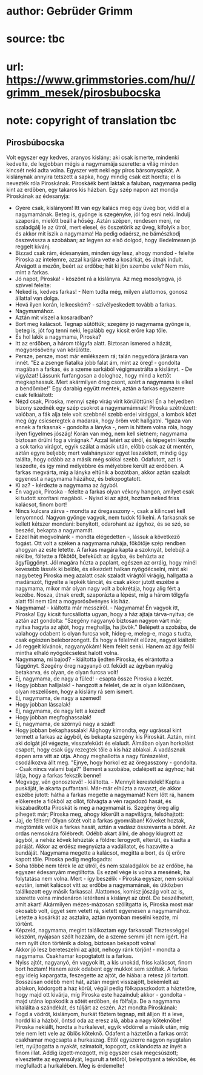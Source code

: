 # author: Gebrüder Grimm
# source: tbc
# url: https://www.grimmstories.com/hu//grimm_mesek/pirosbubocska
# note: copyright of translation tbc

## Pirosbúbocska 

Volt egyszer egy kedves, aranyos kislány; aki csak ismerte, mindenki
kedvelte, de legjobban mégis a nagymamája szerette: a világ minden
kincsét neki adta volna. Egyszer vett neki egy piros bársonysapkát. A
kislánynak annyira tetszett a sapka, hogy mindig csak ezt hordta; el is
nevezték róla Piroskának. Piroskáék bent laktak a faluban, nagymama
pedig kint az erdőben, egy takaros kis házban. Egy szép napon azt mondja
Piroskának az édesanyja:
- Gyere csak, kislányom! Itt van egy kalács meg egy üveg bor, vidd el a
nagymamának. Beteg is, gyönge is szegényke, jól fog esni neki. Indulj
szaporán, mielőtt beáll a hőség. Aztán szépen, rendesen menj, ne
szaladgálj le az útról, mert elesel, és összetörik az üveg, kifolyik a
bor, és akkor mit iszik a nagymama! Ha pedig odaérsz, ne bámészkodj
összevissza a szobában; az legyen az első dolgod, hogy illedelmesen jó
reggelt kívánj.
- Bízzad csak rám, édesanyám, minden úgy lesz, ahogy mondod - felelte
Piroska az intelemre, azzal karjára vette a kosárkát, és útnak indult.
Átvágott a mezőn, beért az erdőbe; hát ki jön szembe vele? Nem más, mint
a farkas.
- Jó napot, Piroska! - köszönt rá a kislányra.
Az meg mosolyogva, jó szívvel felelte:
- Neked is, kedves farkas! - Nem tudta még, milyen alattomos, gonosz
állattal van dolga.
- Hová ilyen korán, lelkecském? - szívélyeskedett tovább a farkas.
- Nagymamához.
- Aztán mit viszel a kosaradban?
- Bort meg kalácsot. Tegnap sütöttük; szegény jó nagymama gyönge is,
beteg is, jót fog tenni neki, legalább egy kicsit erőre kap tőle.
- És hol lakik a nagymama, Piroska?
- Itt az erdőben, a három tölgyfa alatt. Biztosan ismered a házát,
mogyorósövény van körülötte.
- Persze, persze, most már emlékszem rá; talán negyedóra járásra van
innét.
"Ez a zsenge fiatalka jobb falat ám, mint az öreg! - gondolta magában a
farkas, és a szeme sarkából végigmustrálta a kislányt. - De vigyázat!
Lássunk furfangosan a dologhoz, hogy mind a kettőt megkaphassuk. Mert
akármilyen öreg csont, azért a nagymama is elkel a bendőmbe!"
Egy darabig együtt mentek, aztán a farkas egyszerre csak felkiáltott:
- Nézd csak, Piroska, mennyi szép virág virít körülöttünk! Én a
helyedben bizony szednék egy szép csokrot a nagymamámnak!
Piroska szétnézett: valóban, a fák alja tele volt szebbnél szebb erdei
virággal, a lombok közt meg úgy csicseregtek a madarak, hogy öröm volt
hallgatni.
"Igaza van ennek a farkasnak - gondolta a lányka -, nem is hittem volna
róla, hogy ilyen figyelmes jószág! Korán van még, nem kell sietnem;
nagymama biztosan örülni fog a virágnak."
Azzal letért az útról, és tépegetni kezdte a sok tarka virágot, egyik
szálat a másik után, előbb csak az út mentén, aztán egyre beljebb; mert
valahányszor egyet leszakított, mindig úgy találta, hogy odább az a
másik még sokkal szebb. Odafutott, azt is leszedte, és így mind
mélyebbre és mélyebbre került az erdőben.
A farkas megvárta, míg a lányka eltűnik a bozótban, akkor aztán szaladt
egyenest a nagymama házához, és bekopogtatott.
- Ki az? - kérdezte a nagymama az ágyból.
- Én vagyok, Piroska - felelte a farkas olyan vékony hangon, amilyet
csak ki tudott szorítani magából. - Nyisd ki az ajtót, hoztam neked
friss kalácsot, finom bort!
- Nincs kulcsra zárva - mondta az öregasszony -, csak a kilincset kell
lenyomnod. Nagyon gyönge vagyok, nem tudok fölkelni.
A farkasnak se kellett kétszer mondani: benyitott, odarohant az ágyhoz,
és se szó, se beszéd, bekapta a nagymamát.
- Ezzel hát megvolnánk - mondta elégedetten -, lássuk a következő
fogást.
Ott volt a széken a nagymama ruhája, főkötője szép rendben ahogyan az
este letette. A farkas magára kapta a szoknyát, belebújt a réklibe,
föltette a főkötőt, befeküdt az ágyba, és behúzta az ágyfüggönyt. Jól
magára húzta a paplant, egészen az orráig, hogy minél kevesebb lássék ki
belőle, és elkezdett halkan nyögdécselni, mint aki nagybeteg Piroska meg
azalatt csak szaladt virágtól virágig, hallgatta a madárszót, figyelte a
lepkék táncát, és csak akkor jutott eszébe a nagymama, mikor már olyan
nagy volt a bokrétája, hogy alig fért a kezébe. Nosza, útnak eredt,
szaporázta a lépést, míg a három tölgyfa alatt föl nem tűnt a
mogyorósövényes kis ház.
- Nagymama! - kiáltotta már messziről. - Nagymama! Én vagyok itt,
Piroska!
Egy kicsit furcsállotta ugyan, hogy a ház ajtaja tárva-nyitva; de aztán
azt gondolta: "Szegény nagyanyó biztosan nagyon várt már; nyitva hagyta
az ajtót, hogy meghallja, ha jövök." Belépett a szobába, de valahogy
odabent is olyan furcsa volt, hideg-e, meleg-e, maga s tudta, csak
egészen beleborzongott. És hogy a félelmét elűzze, nagyot kiáltott:
- Jó reggelt kívánok, nagyanyókám!
Nem felelt senki. Hanem az ágy felől mintha elhaló nyögdécselést halott
volna.
- Nagymama, mi bajod? - kiáltotta ijedten Piroska, és elrántotta a
függönyt.
Szegény öreg nagyanyó ott feküdt az ágyban nyakig betakarva, és olyan,
de olyan furcsa volt!
- Ej, nagymama, de nagy a füled! - csapta össze Piroska a kezét.
- Hogy jobban halljalak! - hangzott a felelet, de az is olyan különösen,
olyan reszelősen, hogy a kislány rá sem ismert.
- Ej, nagymama, de nagy a szemed!
- Hogy jobban lássalak!
- Ej, nagymama, de nagy lett a kezed!
- Hogy jobban megfoghassalak!
- Ej, nagymama, de szörnyű nagy a szád!
- Hogy jobban bekaphassalak!
Alighogy kimondta, egy ugrással kint termett a farkas az ágyból, és
bekapta szegény kis Piroskát. Aztán, mint aki dolgát jól végezte,
visszafeküdt és elaludt. Álmában olyan horkolást csapott, hogy csak úgy
rezegtek tőle a kis ház ablakai. A vadásznak éppen arra vitt az útja.
Ahogy meghallotta a nagy fűrészelést, csodálkozva állt meg. "Ejnye,
hogy horkol ez az öregasszony - gondolta. - Csak nincs valami baja?"
Bement a szobába, odalépett az ágyhoz; hát látja, hogy a farkas fekszik
benne!
- Megvagy, vén gonosztevő! - kiáltotta. - Mennyit kerestelek!
Kapta a puskáját, le akarta puffantani. Már-már elhúzta a ravaszt, de
akkor eszébe jutott: hátha a farkas megette a nagymamát! Nem lőtt rá,
hanem előkereste a fiókból az ollót, fölvágta a vén ragadozó hasát, és
kiszabadította Piroskát is meg a nagymamát is. Szegény öreg alig
pihegett már; Piroska meg, ahogy kikerült a napvilágra, felsóhajtott:
- Jaj, de féltem! Olyan sötét volt a farkas gyomrában!
Köveket hoztak, megtömték velük a farkas hasát, aztán a vadász
összevarrta a bőrét. Az ordas nemsokára fölébredt. Odébb akart állni, de
ahogy kiugrott az ágyból, a nehéz kövek lehúzták a földre: lerogyott,
elterült, és kiadta a páráját.
Akkor az erdész megnyúzta a vadállatot, és hazavitte a bundáját.
Nagymama megette a kalácsot, megitta a bort, és új erőre kapott tőle.
Piroska pedig megfogadta:
- Soha többé nem térek le az útról, és nem szaladgálok be az erdőbe, ha
egyszer édesanyám megtiltotta.
És ezzel vége is volna a mesének, ha folytatása nem volna. Mert - így
beszélik - Piroska egyszer, nem sokkal ezután, ismét kalácsot vitt az
erdőbe a nagymamának, és útközben találkozott egy másik farkassal.
Alattomos, komisz jószág volt az is, szerette volna mindenáron
letéríteni a kislányt az útról. De beszélhetett, amit akart! Akármilyen
mézes-mázosan szólítgatta is, Piroska most már okosabb volt, ügyet sem
vetett rá, sietett egyenesen a nagymamához. Letette a kosárkát az
asztalra, aztán nyomban mesélni kezdte, mi történt.
- Képzeld, nagymama, megint találkoztam egy farkassal! Tisztességgel
köszönt, nyájasan szólt hozzám, de a szeme semmi jót nem ígért. Ha nem
nyílt úton történik a dolog, biztosan bekapott volna!
- Akkor jó lesz bereteszelni az ajtót, nehogy ránk törjön! - mondta a
nagymama.
Csakhamar kopogtatott is a farkas.
- Nyiss ajtót, nagyanyó, én vagyok itt, a kis unokád, friss kalácsot,
finom bort hoztam!
Hanem azok odabent egy mukkot sem szóltak. A farkas egy ideig
kapargatta, feszegette az ajtót, de hiába: a retesz jól tartott.
Bosszúsan odébb ment hát, aztán megint visszajött, bekémlelt az ablakon,
kódorgott a ház körül, végül pedig fölkapaszkodott a háztetőre, hogy
majd ott kivárja, míg Piroska este hazaindul; akkor - gondolta - majd
utána lopakodik a sötét erdőben, és fölfalja. De a nagymama kitalálta a
szándékát, és túljárt az eszén. Azt mondta Piroskának:
- Fogd a vödröt, kislányom, hurkát főztem tegnap, mit álljon itt a leve,
hordd ki a házból, öntsd oda az eresz alá, abba a nagy kőteknőbe!
Piroska nekiállt, hordta a hurkalevet, egyik vödörrel a másik után, míg
tele nem lett vele az öblös kőteknő. Odafent a háztetőn a farkas orrát
csakhamar megcsapta a hurkaszag. Ettől egyszerre nagyon nyugtalan lett,
nyújtogatta a nyakát, szimatolt, topogott, csiklandozta az ínyét a finom
illat. Addig izgett-mozgott, míg egyszer csak megcsúszott; elvesztette
az egyensúlyát, legurult a tetőről, belepottyant a teknőbe, és
megfulladt a hurkalében. Meg is érdemelte!

